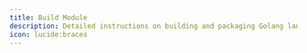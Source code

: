 ```yaml
---
title: Build Module
description: Detailed instructions on building and packaging Golang language module.
icon: lucide:braces
---
```

